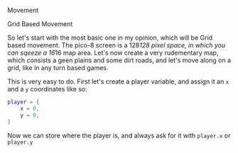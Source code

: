 Movement

Grid Based Movement

So let's start with the most basic one in my opinion, which will be Grid based movement.
The pico-8 screen is a 128*128 pixel space, in which you can sqeeze a 16*16 map area. Let's now create a very rudementary map, which consists a geen plains and some dirt roads, and let's move along on a grid, like in any turn based games.

This is very easy to do. First let's create a player variable, and assign it an `x` and a `y` coordinates like so:

```lua
player = {
	x = 0,
	y = 0,
}
```

Now we can store where the player is, and always ask for it with `player.x` or `player.y`